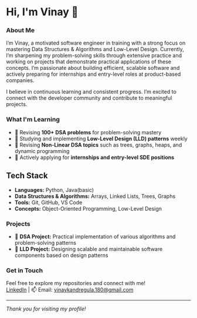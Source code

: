 # Hi, I'm Vinay 👋

### About Me
I’m Vinay, a motivated software engineer in training with a strong focus on mastering Data Structures & Algorithms and Low-Level Design. Currently, I’m sharpening my problem-solving skills through extensive practice and working on projects that demonstrate practical applications of these concepts. I’m passionate about building efficient, scalable software and actively preparing for internships and entry-level roles at product-based companies.

I believe in continuous learning and consistent progress. I’m excited to connect with the developer community and contribute to meaningful projects.


### What I'm Learning
- 🔁 Revising **100+ DSA problems** for problem-solving mastery  
- 🧱 Studying and implementing **Low-Level Design (LLD) patterns** weekly  
- 🌲 Revising **Non-Linear DSA topics** such as trees, graphs, heaps, and dynamic programming  
- 💼 Actively applying for **internships and entry-level SDE positions**

  
## Tech Stack
- **Languages:** Python, Java(basic)
- **Data Structures & Algorithms:** Arrays, Linked Lists, Trees, Graphs
- **Tools:** Git, GitHub, VS Code
- **Concepts:** Object-Oriented Programming, Low-Level Design


### Projects
- 🚀 **DSA Project:** Practical implementation of various algorithms and problem-solving patterns  
- 🚀 **LLD Project:** Designing scalable and maintainable software components based on design patterns  

### Get in Touch
Feel free to explore my repositories and connect with me!  
[LinkedIn](https://www.linkedin.com/in/vinaykandregula/) | 📫 Email: [vinaykandregula.180@gmail.com](mailto:vinaykandregula.180@gmail.com)

---

*Thank you for visiting my profile!*
